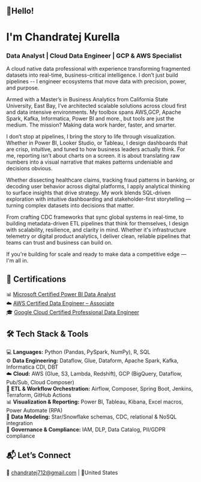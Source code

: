 
## 👋Hello! 
# I'm Chandratej Kurella
### Data Analyst | Cloud Data Engineer | GCP & AWS Specialist
A cloud native data professional with experience transforming fragmented datasets into real-time, business-critical intelligence. I don’t just build pipelines -- I engineer ecosystems that move data with precision, power, and purpose.

Armed with a Master’s in Business Analytics from California State University, East Bay, I’ve architected scalable solutions across cloud first and data intensive environments. My toolbox spans AWS,GCP, Apache Spark, Kafka, Informatica, Power BI and more., but tools are just the medium. The mission? Making data work harder, faster, and smarter.

I don’t stop at pipelines, I bring the story to life through visualization. Whether in Power BI, Looker Studio, or Tableau, I design dashboards that are crisp, intuitive, and tuned to how business leaders actually think. For me, reporting isn’t about charts on a screen. it is about translating raw numbers into a visual narrative that makes patterns undeniable and decisions obvious.

Whether dissecting healthcare claims, tracking fraud patterns in banking, or decoding user behavior across digital platforms, I apply analytical thinking to surface insights that drive strategy. My work blends SQL-driven exploration with intuitive dashboarding and stakeholder-first storytelling — turning complex datasets into decisions that matter.

From crafting CDC frameworks that sync global systems in real-time, to building metadata-driven ETL pipelines that think for themselves, I design with scalability, resilience, and clarity in mind. Whether it's infrastructure telemetry or digital product analytics, I deliver clean, reliable pipelines that teams can trust and business can build on.

If you're building for scale and ready to make data a competitive edge — I'm all in.



## 🏅 **Certifications**  

📊 [Microsoft Certified Power BI Data Analyst](https://learn.microsoft.com/en-us/users/chandratejkurella-3395/credentials/1be065c3091f2452?ref=https%3A%2F%2Fwww.linkedin.com%2F)  
☁️ [AWS Certified Data Engineer – Associate](https://www.credly.com/badges/f0571be4-c1d9-4f03-bfe5-305a84292ebb/public_url)  
🎓 [Google Cloud Certified Professional Data Engineer](https://www.credly.com/users/chandratej-kurella)  





## 🛠 Tech Stack & Tools  
💻 **Languages:** Python (Pandas, PySpark, NumPy), R, SQL  
⚙️ **Data Engineering:** Dataflow, Glue, Dataform, Apache Spark, Kafka, Informatica CDI, DBT  
☁️ **Cloud:** AWS (Glue, S3, Lambda, Redshift), GCP (BigQuery, Dataflow, Pub/Sub, Cloud Composer)  
🔁 **ETL & Workflow Orchestration:** Airflow, Composer, Spring Boot, Jenkins, Terraform, GitHub Actions  
📊 **Visualization & Reporting:** Power BI, Tableau, Kibana, Excel macros, Power Automate (RPA)  
📐 **Data Modeling:** Star/Snowflake schemas, CDC, relational & NoSQL integration  
🔐 **Governance & Compliance:** IAM, DLP, Data Catalog, PII/GDPR compliance   



## 📬 Let’s Connect
📧 chandratej712@gmail.com | 📍United States
